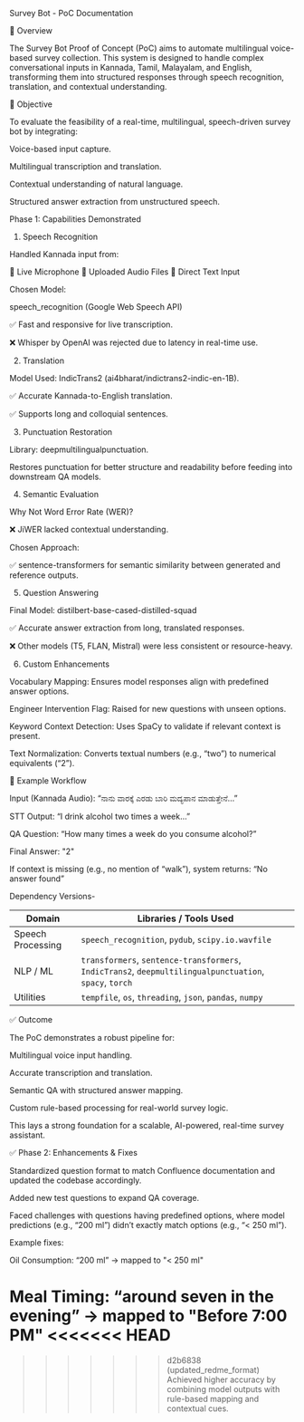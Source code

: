 Survey Bot - PoC Documentation

📌 Overview

The Survey Bot Proof of Concept (PoC) aims to automate multilingual voice-based survey collection. This system is designed to handle complex conversational inputs in Kannada, Tamil, Malayalam, and English, transforming them into structured responses through speech recognition, translation, and contextual understanding.

🎯 Objective

To evaluate the feasibility of a real-time, multilingual, speech-driven survey bot by integrating:

Voice-based input capture.

Multilingual transcription and translation.

Contextual understanding of natural language.

Structured answer extraction from unstructured speech.

Phase 1: Capabilities Demonstrated

1. Speech Recognition

Handled Kannada input from:

🎤 Live Microphone
📁 Uploaded Audio Files
📝 Direct Text Input

Chosen Model:

speech_recognition (Google Web Speech API)

✅ Fast and responsive for live transcription.

❌ Whisper by OpenAI was rejected due to latency in real-time use.

2. Translation

Model Used: IndicTrans2 (ai4bharat/indictrans2-indic-en-1B).

✅ Accurate Kannada-to-English translation.

✅ Supports long and colloquial sentences.

3. Punctuation Restoration

Library: deepmultilingualpunctuation.

Restores punctuation for better structure and readability before feeding into downstream QA models.

4. Semantic Evaluation

Why Not Word Error Rate (WER)?

❌ JiWER lacked contextual understanding.

Chosen Approach:

✅ sentence-transformers for semantic similarity between generated and reference outputs.

5. Question Answering

Final Model: distilbert-base-cased-distilled-squad

✅ Accurate answer extraction from long, translated responses.

❌ Other models (T5, FLAN, Mistral) were less consistent or resource-heavy.

6. Custom Enhancements

Vocabulary Mapping: Ensures model responses align with predefined answer options.

Engineer Intervention Flag: Raised for new questions with unseen options.

Keyword Context Detection: Uses SpaCy to validate if relevant context is present.

Text Normalization: Converts textual numbers (e.g., “two”) to numerical equivalents (“2”).

🔄 Example Workflow

Input (Kannada Audio):
“ನಾನು ವಾರಕ್ಕೆ ಎರಡು ಬಾರಿ ಮದ್ಯಪಾನ ಮಾಡುತ್ತೇನೆ…”

STT Output:
“I drink alcohol two times a week…”

QA Question: “How many times a week do you consume alcohol?”

Final Answer: "2"

If context is missing (e.g., no mention of “walk”), system returns: “No answer found”

Dependency Versions-

| Domain            | Libraries / Tools Used                                                                                  |
| ----------------- | ------------------------------------------------------------------------------------------------------- |
| Speech Processing | `speech_recognition`, `pydub`, `scipy.io.wavfile`                                                       |
| NLP / ML          | `transformers`, `sentence-transformers`, `IndicTrans2`, `deepmultilingualpunctuation`, `spacy`, `torch` |
| Utilities         | `tempfile`, `os`, `threading`, `json`, `pandas`, `numpy`                                                |

✅ Outcome

The PoC demonstrates a robust pipeline for:

Multilingual voice input handling.

Accurate transcription and translation.

Semantic QA with structured answer mapping.

Custom rule-based processing for real-world survey logic.

This lays a strong foundation for a scalable, AI-powered, real-time survey assistant.

✅ Phase 2: Enhancements & Fixes

Standardized question format to match Confluence documentation and updated the codebase accordingly.

Added new test questions to expand QA coverage.

Faced challenges with questions having predefined options, where model predictions (e.g., “200 ml”) didn’t exactly match options (e.g., “< 250 ml”).

Example fixes:

Oil Consumption: “200 ml” → mapped to "< 250 ml"

Meal Timing: “around seven in the evening” → mapped to "Before 7:00 PM"
<<<<<<< HEAD
=======

>>>>>>> d2b6838 (updated_redme_format)
Achieved higher accuracy by combining model outputs with rule-based mapping and contextual cues.
